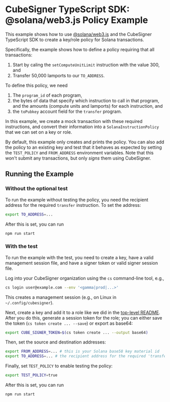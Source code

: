 # CubeSigner TypeScript SDK: @solana/web3.js Policy Example

This example shows how to use
[@solana/web3.js](https://www.npmjs.com/package/@solana/web3.js) and the
CubeSigner TypeScript SDK to create a key/role policy for Solana transactions.

Specifically, the example shows how to define a policy requiring that all transactions:

1. Start by caling the `setComputeUnitLimit` instruction with the value 300, and
2. Transfer 50,000 lamports to our `TO_ADDRESS`.

To define this policy, we need

1. The `program_id` of each program,
2. the bytes of data that specify which instruction to call in that program,
   and the amounts (compute units and lamports) for each instruction, and
3. the `toPubkey` account field for the `transfer` program.

In this example, we create a mock transaction with these required instructions,
and convert their information into a `SolanaInstructionPolicy` that we can set
on a key or role.

By default, this example only creates and prints the policy. You can also
add the policy to an existing key and test that it behaves as expected by setting
the `TEST_POLICY` and `FROM_ADDRESS` environment variables.
Note that this won't submit any transactions, but only _signs_ them using CubeSigner.

## Running the Example

### Without the optional test

To run the example without testing the policy, you need the recipient address for
the required `transfer` instruction. To set the address:

```bash
export TO_ADDRESS=...
```

After this is set, you can run

```bash
npm run start
```

### With the test

To run the example with the test, you need to create a key, have a valid
management session file, and have a signer token or valid signer session file.

Log into your CubeSigner organization using the `cs` command-line tool, e.g.,

```bash
cs login user@example.com --env '<gamma|prod|...>'
```

This creates a management session (e.g., on Linux in `~/.config/cubesigner`).

Next, create a key and add it to a role like we did in the [top-level README](../../README.md).
After you do this, generate a session token for the role; you can either save the token
(`cs token create ... --save`) or export as base64:

```bash
export CUBE_SIGNER_TOKEN=$(cs token create ... --output base64)
```

Then, set the source and destination addresses:

```bash
export FROM_ADDRESS=... # this is your Solana base58 key material id
export TO_ADDRESS=... # the recipient address for the required 'transfer' instruction
```

Finally, set `TEST_POLICY` to enable testing the policy:
```bash
export TEST_POLICY=true
```

After this is set, you can run

```bash
npm run start
```
